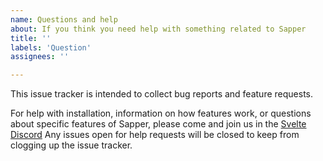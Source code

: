 ```yaml
---
name: Questions and help
about: If you think you need help with something related to Sapper
title: ''
labels: 'Question'
assignees: ''

---
```


This issue tracker is intended to collect bug reports and feature requests.

For help with installation, information on how features work, or questions about specific features of Sapper, please come and join us in the [Svelte Discord](https://discord.gg/A4KjDkY) Any issues open for help requests will be closed to keep from clogging up the issue tracker.
